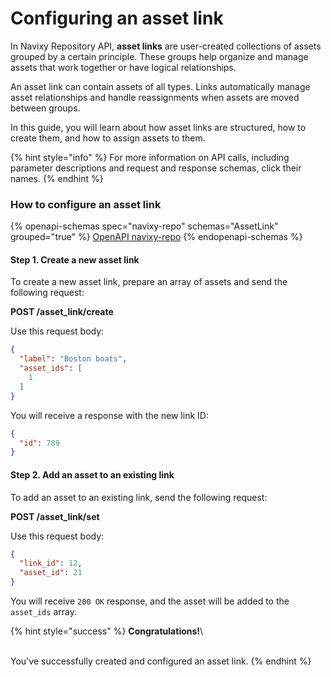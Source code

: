 # Configuring an asset link

In Navixy Repository API, **asset links** are user-created collections of assets grouped by a certain principle. These groups help organize and manage assets that work together or have logical relationships.

An asset link can contain assets of all types. Links automatically manage asset relationships and handle reassignments when assets are moved between groups.

In this guide, you will learn about how asset links are structured, how to create them, and how to assign assets to them.

{% hint style="info" %}
For more information on API calls, including parameter descriptions and request and response schemas, click their names.
{% endhint %}

### How to configure an asset link

{% openapi-schemas spec="navixy-repo" schemas="AssetLink" grouped="true" %}
[OpenAPI navixy-repo](https://raw.githubusercontent.com/SquareGPS/navixy-api/refs/heads/navixy-repo/navixy-repository-api/navixy-repo-api-specification.yaml)
{% endopenapi-schemas %}

#### Step 1. Create a new asset link

To create a new asset link, prepare an array of assets and send the following request:

**POST /asset\_link/create**

Use this request body:

```json
{
  "label": "Boston boats",
  "asset_ids": [
    1
  ]
}
```

You will receive a response with the new link ID:

```json
{
  "id": 789
}
```

#### Step 2. Add an asset to an existing link

To add an asset to an existing link, send the following request:

**POST /asset\_link/set**

Use this request body:

```json
{
  "link_id": 12,
  "asset_id": 21
}
```

You will receive `200 OK` response, and the asset will be added to the `asset_ids` array.

{% hint style="success" %}
**Congratulations!**\
\
You've successfully created and configured an asset link.
{% endhint %}
